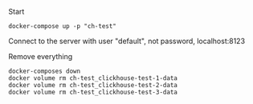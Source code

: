 Start
```
docker-compose up -p "ch-test"
```

Connect to the server with user "default", not password, localhost:8123

Remove everything
```
docker-composes down
docker volume rm ch-test_clickhouse-test-1-data
docker volume rm ch-test_clickhouse-test-2-data
docker volume rm ch-test_clickhouse-test-3-data
```